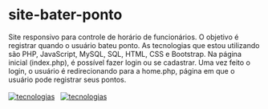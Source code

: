 # site-bater-ponto
Site responsivo para controle de horário de funcionários. O objetivo é registrar quando o usuário bateu ponto. As tecnologias que estou utilizando são PHP, JavaScript, MySQL, SQL, HTML, CSS e Bootstrap.
Na página inicial (index.php), é possível fazer login ou se cadastrar. Uma vez feito o login, o usuário é redirecionando para a home.php, página em que o usuário pode registrar seus pontos.<br/><br/>
[![tecnologias](https://img.shields.io/badge/MADE_WITH-PHP-blueviolet.svg?style=for-the-badge)](https://github.com/AshileySabah/site-bater-ponto)&nbsp;&nbsp;&nbsp;[![tecnologias](https://img.shields.io/badge/MADE_WITH-JavaScript-yellow.svg?style=for-the-badge)](https://github.com/AshileySabah/site-bater-ponto)
